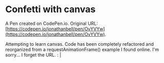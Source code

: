 # Confetti with canvas

A Pen created on CodePen.io. Original URL: [https://codepen.io/jonathanbell/pen/OvYVYw](https://codepen.io/jonathanbell/pen/OvYVYw).

Attempting to learn canvas.  Code has been completely refactored and reorganized from a requestAnimationFrame() example I found online. I'm sorry... I forget the URL.  : |

